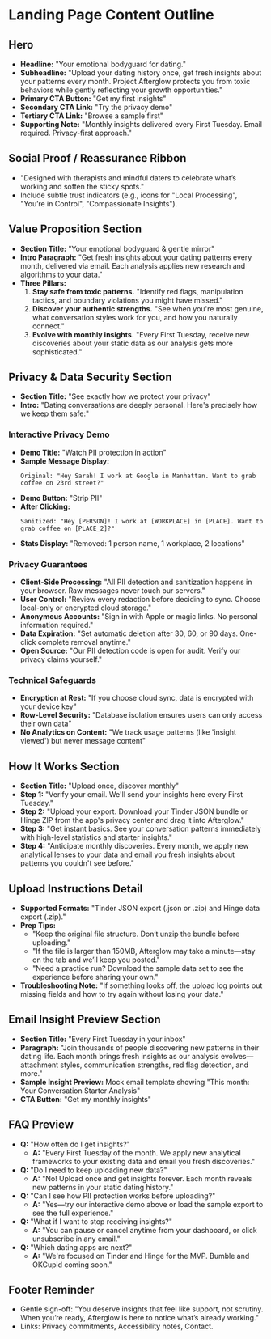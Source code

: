 # Landing Page Content Outline

## Hero
- **Headline:** "Your emotional bodyguard for dating."
- **Subheadline:** "Upload your dating history once, get fresh insights about your patterns every month. Project Afterglow protects you from toxic behaviors while gently reflecting your growth opportunities."
- **Primary CTA Button:** "Get my first insights"
- **Secondary CTA Link:** "Try the privacy demo"
- **Tertiary CTA Link:** "Browse a sample first"
- **Supporting Note:** "Monthly insights delivered every First Tuesday. Email required. Privacy-first approach."

## Social Proof / Reassurance Ribbon
- "Designed with therapists and mindful daters to celebrate what’s working and soften the sticky spots."
- Include subtle trust indicators (e.g., icons for "Local Processing", "You’re in Control", "Compassionate Insights").

## Value Proposition Section
- **Section Title:** "Your emotional bodyguard & gentle mirror"
- **Intro Paragraph:** "Get fresh insights about your dating patterns every month, delivered via email. Each analysis applies new research and algorithms to your data."
- **Three Pillars:**
  1. **Stay safe from toxic patterns.** "Identify red flags, manipulation tactics, and boundary violations you might have missed."
  2. **Discover your authentic strengths.** "See when you're most genuine, what conversation styles work for you, and how you naturally connect."
  3. **Evolve with monthly insights.** "Every First Tuesday, receive new discoveries about your static data as our analysis gets more sophisticated."

## Privacy & Data Security Section
- **Section Title:** "See exactly how we protect your privacy"
- **Intro:** "Dating conversations are deeply personal. Here's precisely how we keep them safe:"

### Interactive Privacy Demo
- **Demo Title:** "Watch PII protection in action"
- **Sample Message Display:**
  ```
  Original: "Hey Sarah! I work at Google in Manhattan. Want to grab coffee on 23rd street?"
  ```
- **Demo Button:** "Strip PII"
- **After Clicking:**
  ```
  Sanitized: "Hey [PERSON]! I work at [WORKPLACE] in [PLACE]. Want to grab coffee on [PLACE_2]?"
  ```
- **Stats Display:** "Removed: 1 person name, 1 workplace, 2 locations"

### Privacy Guarantees
- **Client-Side Processing:** "All PII detection and sanitization happens in your browser. Raw messages never touch our servers."
- **User Control:** "Review every redaction before deciding to sync. Choose local-only or encrypted cloud storage."
- **Anonymous Accounts:** "Sign in with Apple or magic links. No personal information required."
- **Data Expiration:** "Set automatic deletion after 30, 60, or 90 days. One-click complete removal anytime."
- **Open Source:** "Our PII detection code is open for audit. Verify our privacy claims yourself."

### Technical Safeguards
- **Encryption at Rest:** "If you choose cloud sync, data is encrypted with your device key"
- **Row-Level Security:** "Database isolation ensures users can only access their own data"
- **No Analytics on Content:** "We track usage patterns (like 'insight viewed') but never message content"

## How It Works Section
- **Section Title:** "Upload once, discover monthly"
- **Step 1:** "Verify your email. We'll send your insights here every First Tuesday."
- **Step 2:** "Upload your export. Download your Tinder JSON bundle or Hinge ZIP from the app's privacy center and drag it into Afterglow."
- **Step 3:** "Get instant basics. See your conversation patterns immediately with high-level statistics and starter insights."
- **Step 4:** "Anticipate monthly discoveries. Every month, we apply new analytical lenses to your data and email you fresh insights about patterns you couldn't see before."

## Upload Instructions Detail
- **Supported Formats:** "Tinder JSON export (.json or .zip) and Hinge data export (.zip)."
- **Prep Tips:**
  - "Keep the original file structure. Don’t unzip the bundle before uploading."
  - "If the file is larger than 150MB, Afterglow may take a minute—stay on the tab and we’ll keep you posted."
  - "Need a practice run? Download the sample data set to see the experience before sharing your own."
- **Troubleshooting Note:** "If something looks off, the upload log points out missing fields and how to try again without losing your data."

## Email Insight Preview Section
- **Section Title:** "Every First Tuesday in your inbox"
- **Paragraph:** "Join thousands of people discovering new patterns in their dating life. Each month brings fresh insights as our analysis evolves—attachment styles, communication strengths, red flag detection, and more."
- **Sample Insight Preview:** Mock email template showing "This month: Your Conversation Starter Analysis"
- **CTA Button:** "Get my monthly insights"

## FAQ Preview
- **Q:** "How often do I get insights?"
  - **A:** "Every First Tuesday of the month. We apply new analytical frameworks to your existing data and email you fresh discoveries."
- **Q:** "Do I need to keep uploading new data?"
  - **A:** "No! Upload once and get insights forever. Each month reveals new patterns in your static dating history."
- **Q:** "Can I see how PII protection works before uploading?"
  - **A:** "Yes—try our interactive demo above or load the sample export to see the full experience."
- **Q:** "What if I want to stop receiving insights?"
  - **A:** "You can pause or cancel anytime from your dashboard, or click unsubscribe in any email."
- **Q:** "Which dating apps are next?"
  - **A:** "We're focused on Tinder and Hinge for the MVP. Bumble and OKCupid coming soon."

## Footer Reminder
- Gentle sign-off: "You deserve insights that feel like support, not scrutiny. When you’re ready, Afterglow is here to notice what’s already working."
- Links: Privacy commitments, Accessibility notes, Contact.
